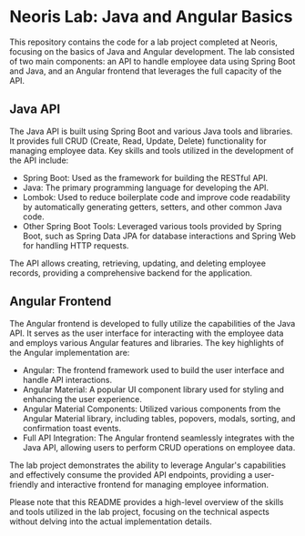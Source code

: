 # Neoris Lab: Java and Angular Basics

This repository contains the code for a lab project completed at Neoris, focusing on the basics of Java and Angular development. The lab consisted of two main components: an API to handle employee data using Spring Boot and Java, and an Angular frontend that leverages the full capacity of the API.

## Java API

The Java API is built using Spring Boot and various Java tools and libraries. It provides full CRUD (Create, Read, Update, Delete) functionality for managing employee data. Key skills and tools utilized in the development of the API include:

- Spring Boot: Used as the framework for building the RESTful API.
- Java: The primary programming language for developing the API.
- Lombok: Used to reduce boilerplate code and improve code readability by automatically generating getters, setters, and other common Java code.
- Other Spring Boot Tools: Leveraged various tools provided by Spring Boot, such as Spring Data JPA for database interactions and Spring Web for handling HTTP requests.

The API allows creating, retrieving, updating, and deleting employee records, providing a comprehensive backend for the application.

## Angular Frontend

The Angular frontend is developed to fully utilize the capabilities of the Java API. It serves as the user interface for interacting with the employee data and employs various Angular features and libraries. The key highlights of the Angular implementation are:

- Angular: The frontend framework used to build the user interface and handle API interactions.
- Angular Material: A popular UI component library used for styling and enhancing the user experience.
- Angular Material Components: Utilized various components from the Angular Material library, including tables, popovers, modals, sorting, and confirmation toast events.
- Full API Integration: The Angular frontend seamlessly integrates with the Java API, allowing users to perform CRUD operations on employee data.

The lab project demonstrates the ability to leverage Angular's capabilities and effectively consume the provided API endpoints, providing a user-friendly and interactive frontend for managing employee information.

Please note that this README provides a high-level overview of the skills and tools utilized in the lab project, focusing on the technical aspects without delving into the actual implementation details.
